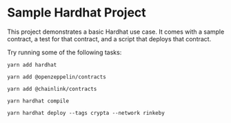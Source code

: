 # Sample Hardhat Project

This project demonstrates a basic Hardhat use case. It comes with a sample contract, a test for that contract, and a script that deploys that contract.

Try running some of the following tasks:

```shell
yarn add hardhat

yarn add @openzeppelin/contracts

yarn add @chainlink/contracts

yarn hardhat compile

yarn hardhat deploy --tags crypta --network rinkeby
```
